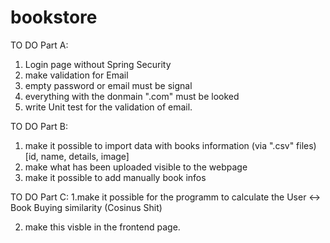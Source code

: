 # bookstore

TO DO Part A:

1. Login page without Spring Security
2. make validation for Email
3. empty password or email must be signal
4. everything with the donmain ".com" must be looked
6. write Unit test for the validation of email.

TO DO Part B:

1. make it possible to import data with books information (via ".csv" files) [id, name, details, image]
2. make what has been uploaded visible to the webpage
3. make it possible to add manually book infos

TO DO Part C:
1.make it possible for the programm to calculate the User <-> Book Buying similarity (Cosinus Shit)

2. make this visble in the frontend page.
